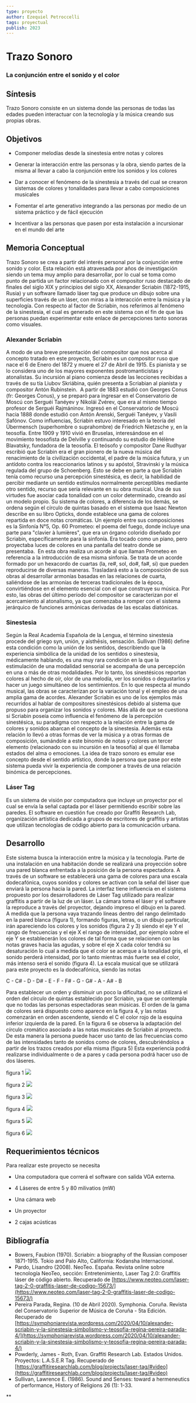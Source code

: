 ```yaml
---
type: proyecto
author: Ezequiel Petroccelli  
tags: proyectual 
publish: 2023
---
```


# Trazo Sonoro #
### La conjunción entre el sonido y el color

## Síntesis

Trazo Sonoro consiste en un sistema donde las personas de todas las edades pueden interactuar con la tecnología y la música creando sus propias obras.

## Objetivos

- Componer melodías desde la sinestesia entre notas y colores
    
- Generar la interacción entre las personas y la obra, siendo partes de la misma al llevar a cabo la conjunción entre los sonidos y los colores
    
- Dar a conocer el fenómeno de la sinestesia a través del cual se crearon sistemas de colores y tonalidades para llevar a cabo composiciones musicales
    
- Fomentar el arte generativo integrando a las personas por medio de un sistema práctico y de fácil ejecución
    
- Incentivar a las personas que pasen por esta instalación a incursionar en el mundo del arte
    
## Memoria Conceptual

Trazo Sonoro se crea a partir del interés personal por la conjunción entre sonido y color.
Esta relación está atravesada por años de investigación siendo un tema muy amplio para desarrollar, por lo cual se toma como punto de partida un factor relacionado con el compositor ruso destacado de finales del siglo XIX y principios del siglo XX, Alexander Scriabin (1872-1915, Rusia) y un software llamado láser tag que produce un dibujo sobre una superficies través de un láser, con miras a la interacción entre la música y la tecnología. Con respecto al factor de Scriabin, nos referimos al fenómeno de la sinestesia, el cual es generado en este sistema con el fin de que las personas puedan experimentar este enlace de percepciones tanto sonoras como visuales.

### Alexander Scriabin

A modo de una breve presentación del compositor que nos acerca al concepto tratado en este proyecto, Scriabin es un compositor ruso que nace el 6 de Enero del 1872 y muere el 27 de Abril de 1915. Es pianista y se lo considera uno de los mayores exponentes postromanticistas y atonalistas.
Su incursión al piano comienza desde las lecciones recibidas a través de su tía Liubov Skriábina, quién presenta a Scriabian al pianista y compositor Antón Rubinstein. 
A partir de 1883 estudió con Georges Conus (fr: Georges Conus), y se preparó para ingresar en el Conservatorio de Moscú con Serguéi Tanéyev y Nikolái Zvérev, que era al mismo tiempo profesor de Serguéi Rajmáninov.
Ingresó en el Conservatorio de Moscú hacia 1888 donde estudió con Antón Arenski, Serguéi Tanéyev, y Vasili Safónov.
Como influencias, Scriabin estuvo interesado en la teoría del Übermensch (superhombre o suprahombre) de Friedrich Nietzsche y, en la teosofía. Entre 1909 y 1910 vivió en Bruselas, interesándose en el movimiento teosofista de Delville y continuando su estudio de Hélène Blavatsky, fundadora de la teosofía.
El teósofo y compositor Dane Rudhyar escribió que Scriabin era el gran pionero de la nueva música del renacimiento de la civilización occidental, el padre de la música futura, y un antídoto contra los reaccionarios latinos y su apóstol, Stravinski y la música regulada del grupo de Schoenberg. Esto se debe en parte a que Scriabin tenía como recurso una percepción sinestésica, es decir, la habilidad de percibir mediante un sentido estímulos normalmente perceptibles mediante otro sentido, recurso que sería relevante en su obra musical.
Una de sus virtudes fue asociar cada tonalidad con un color determinado, creando así un modelo propio. Su sistema de colores, a diferencia de los demás, se ordena según el círculo de quintas basado en el sistema que Isaac Newton describe en su libro Opticks, donde establece una gama de colores repartida en doce notas cromáticas.
Un ejemplo entre sus composiciones es la Sinfonía N°5, Op. 60 Prometeo: el poema del fuego, donde incluye una parte para "clavier à lumières", que era un órgano colorido diseñado por Scriabin, específicamente para la sinfonía. Era tocado como un piano, pero proyectaba luces de colores en una pantalla del teatro donde se presentaba. 
En esta obra realiza un acorde al que llaman Prometeo en referencia a la introducción de esa misma sinfonía. Se trata de un acorde formado por un hexacordo de cuartas (la, re#, sol, do#, fa#, si) que pueden reproducirse de diversas maneras. Trasladará esto a la composición de sus obras al desarrollar armonías basadas en las relaciones de cuarta, saliéndose de las armonías de terceras tradicionales de la época, convirtiéndose en el elemento esencial con el que construye su música.
Por esto, las obras del último período del compositor se caracterizan por el acercamiento al atonalismo, ya que comenzaba a romper con el sistema jerárquico de funciones armónicas derivadas de las escalas diatónicas.

### Sinestesia

Según la Real Academia Española de la Lengua, el término sinestesia procede del griego syn, unión, y aísthēsis, sensación. Sullivan (1986) define esta condición como la unión de los sentidos, describiendo que la experiencia simbólica de la unidad de los sentidos o sinestesia, médicamente hablando, es una muy rara condición en la que la estimulación de una modalidad sensorial se acompaña de una percepción en una o más de otras modalidades. Por lo tanto, los sinestésicos reportan colores al hecho de oír, olor de una melodía, ver los sonidos o degustarlos y hacer un juego simultáneo de los sentimientos.
En lo que respecta al mundo musical, las obras se caracterizan por la variación tonal y el empleo de una amplia gama de acordes. Alexander Scriabin es uno de los ejemplos más recurridos al hablar de compositores sinestésicos debido al sistema que propuso para organizar los sonidos y colores.
Más allá de que se cuestiona si Scriabin poseía como influencia el fenómeno de la percepción sinestésica, su paradigma con respecto a la relación entre la gama de colores y sonidos abarcan el concepto de la sinestesia. Además esta relación lo llevó a otras formas de ver la música y a otras formas de composición, sumándole a este binomio de notas y colores un tercer elemento (relacionado con su incursión en la teosofía) al que él llamaba estados del alma o emociones.
La idea de trazo sonoro es emular ese concepto desde el sentido artístico, donde la persona que pase por este sistema pueda vivir la experiencia de componer a través de una relación binómica de percepciones.

### Láser Tag

Es un sistema de visión por computadora que incluye un proyector por el cual se envía la señal captada por el láser permitiendo escribir sobre las paredes. El software en cuestión fue creado por Graffiti Research Lab, organización artística dedicada a grupos de escritores de graffitis y artistas que utilizan tecnologías de código abierto para la comunicación urbana.

## Desarrollo

Este sistema busca la interacción entre la música y la tecnología. Parte de una instalación en una habitación donde se realizará una proyección sobre una pared blanca enfrentada a la posición de la persona espectadora.
A través de un software se establecerá una gama de colores para una escala dodecafónica, cuyos sonidos y colores se activan con la señal del láser que enviará la persona hacia la pared. La interfaz tiene influencia en el sistema propuesto por los desarrolladores de Láser Tag utilizado para realizar graffitis a partir de la luz de un láser. La cámara toma el láser y el software la reproduce a través del proyector, dejando impreso el dibujo en la pared.
A medida que la persona vaya trazando líneas dentro del rango delimitado en la pared blanca (figura 1), formando figuras, letras, o un dibujo particular, irán apareciendo los colores y los sonidos (figura 2 y 3) siendo el eje Y el rango de frecuencias y el eje X el rango de intensidad, por ejemplo sobre el eje Y se establecerán los colores de tal forma que se relacionen con las notas graves hacia las agudas, y sobre el eje X cada color tendrá su desaturación lo cual a medida que el color se acerque a la tonalidad gris, el sonido perderá intensidad, por lo tanto mientras más fuerte sea el color, más intenso será el sonido (figura 4).
La escala musical que se utilizará para este proyecto es la dodecafónica, siendo las notas
  
C - C# - D - D# - E - F - F# - G - G# - A - A# - B

Para establecer un orden y disminuir un poco la dificultad, no se utilizará el orden del círculo de quintas establecido por Scriabin, ya que se contempla que no todas las personas espectadoras sean músicas. El orden de la gama de colores será dispuesto como aparece en la figura 4, y las notas comenzarán en orden ascendente, siendo el C el color rojo de la esquina inferior izquierda de la pared.
En la figura 6 se observa la adaptación del círculo cromático asociado a las notas musicales de Scriabin al proyecto.
De esta manera la persona puede hacer uso tanto de las frecuencias como de las intensidades tanto de sonidos como de colores, descubriéndolos a partir de los trazos creados por ella misma (figura 5)
Esta experiencia podrá realizarse individualmente o de a pares y cada persona podrá hacer uso de dos láseres.

figura 1
![](https://lh7-us.googleusercontent.com/_FkdSIk7Jn1Wn-86JMY5GS1zmPYw8cAstwR8-WD8m-7g6fCcd2RjFxaxNBjQ0lg59I-8JV2wWkGJwqFQBL7nPaFeTrKC63bhd-Olr-egnrnKhQPc737i5MAQ7JZkUlvjOcEn2Wm0KdiFrcnmdieRemE)                 

figura 2
![](https://lh7-us.googleusercontent.com/fZopzi92yzcfiWXzzLVxscykYNcEohjXIhcZ9dg97J9wNI1PXSVeuXaY-hD9xhhW8zvo2YdNocgoLNKWUjEUhwkM0YRdSmUrMpbWIKqU-ibLTrpQ4DsSCkkGEwQtyGKKaKhmTV6nbvI3Wf_7EWfe7lU)                                                    

figura 3
![](https://lh7-us.googleusercontent.com/BKe2S6yOCGrvvSEZhKbhDD68gSWt0QmIb2KtS7UdGZXA77JM2joYFWyYR6bdLMXOplU1g29EirDOVyS2TVR_3KmIIQtejSR6N3zNI3eB8hPYRc9pj055bIdZWFsci_xfZ-oyLiUZkpQZlyxHKm1YLzs)                  

figura 4
![](https://lh7-us.googleusercontent.com/Y0Hrac3IcSo1dcisvnjQC4UiouWz20T37uBz60RtrChaZTMmmzTZ6mBpVi2p7bCGutWxHOUEpxoGLc56fhhAVQCYAV3M6uQLLyNgw83Xm30-B5T2EiPJO9YrT8AugAJUpa_PMRNmRmV2K5YzPUFHf_s)  

figura 5
![](https://lh7-us.googleusercontent.com/5oEFA96GsvzFUJYugp0njB2HYSInsKqsi7s-lz1-xUE-VENjElfmqJs37M5oW3RlOjFHL-zc7xCT54mQwVg76aO3_ERHgpINazzLUporNVrvWd9a0yTjn09CsaxJ-5vRYTm8SAi_7OWUfVOxAlq00Xc)              

figura 6
![](https://lh7-us.googleusercontent.com/nM6dxt90wZ4Vu3aAB3FvPkOW93euEe0d6-Ztp_kbJkwu5kWf8ILavt8eYJoTIL6J8SGTRcKB548RsThl-6tWS_SU1nXktOFuqFu9PS_7I61x3gJl9Qa6GT0WGrMOBynmAT-tHqxKJO2qtfVG6IE3vuA)  

  
## Requerimientos técnicos

Para realizar este proyecto se necesita

- Una computadora que correrá el software con salida VGA externa.
    
- 4 Láseres de entre 5 y 80 milivatios (mW)
    
- Una cámara web
    
- Un proyector
    
- 2 cajas acústicas
    

## Bibliografía

  - Bowers, Faubion (1970). Scriabin: a biography of the Russian composer 1871-1915. Tokio and Palo Alto, California: Kodansha Internacional.
  - Pardo, Lisandro (2008). NeoTeo. España. Revista online sobre tecnología NeoTeo, sección: Entretenimiento, Laser Tag 2.0: Graffitis láser de código abierto. Recuperado de [https://www.neoteo.com/laser-tag-2-0-graffitis-laser-de-codigo-15673/](https://www.neoteo.com/laser-tag-2-0-graffitis-laser-de-codigo-15673/)
  - Pereira Parada, Regina. (10 de Abril 2020). Symphonia. Coruña. Revista del Conservatorio Superior de Música de Coruña - 5ta Edición. Recuperado de [https://symphoniarevista.wordpress.com/2020/04/10/alexander-scriabin-y-la-sinestesia-simbolismo-y-teosofia-regina-pereira-parada-4/](https://symphoniarevista.wordpress.com/2020/04/10/alexander-scriabin-y-la-sinestesia-simbolismo-y-teosofia-regina-pereira-parada-4/)
  - Powderly, James - Roth, Evan. Graffiti Research Lab. Estados Unidos. Proyectos: L.A.S.E.R Tag. Recuperado de [https://graffitiresearchlab.com/blog/projects/laser-tag/#video](https://graffitiresearchlab.com/blog/projects/laser-tag/#video)
  - Sullivan, Lawrence E. (1986). Sound and Senses: toward a hermeneutics of performance, History of Religions 26 (1): 1-33.
    

**